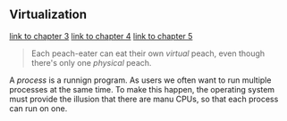 ## Virtualization
[link to chapter 3](https://pages.cs.wisc.edu/~remzi/OSTEP/dialogue-virtualization.pdf)
[link to chapter 4](https://pages.cs.wisc.edu/~remzi/OSTEP/cpu-intro.pdf)
[link to chapter 5](https://pages.cs.wisc.edu/~remzi/OSTEP/cpu-api.pdf)


> Each peach-eater can eat their own _virtual_ peach, even though there's only one _physical_ peach.

A _process_ is a runnign program. As users we often want to run multiple processes at the same time. To make this happen, the operating system must provide the illusion that there are manu CPUs, so that each process can run on one.

